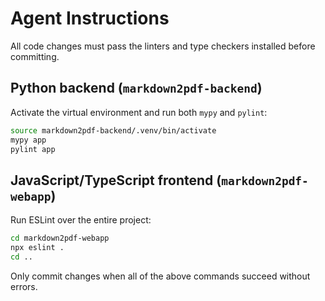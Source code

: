 # Agent Instructions

All code changes must pass the linters and type checkers installed before committing.

## Python backend (`markdown2pdf-backend`)

Activate the virtual environment and run both `mypy` and `pylint`:

```bash
source markdown2pdf-backend/.venv/bin/activate
mypy app
pylint app
```

## JavaScript/TypeScript frontend (`markdown2pdf-webapp`)

Run ESLint over the entire project:

```bash
cd markdown2pdf-webapp
npx eslint .
cd ..
```

Only commit changes when all of the above commands succeed without errors.
